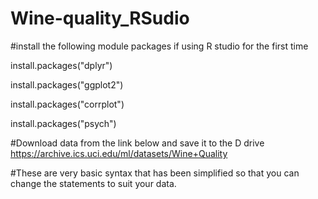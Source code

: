 # Wine-quality_RSudio
#install the following module packages if using R studio for the first time

install.packages("dplyr") 

install.packages("ggplot2")

install.packages("corrplot")

install.packages("psych")

#Download data from the link below and save it to the D drive
https://archive.ics.uci.edu/ml/datasets/Wine+Quality 

#These are very basic syntax that has been simplified so that you can change the statements to suit your data.
